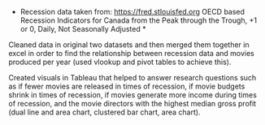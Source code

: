 * Recession data taken from: https://fred.stlouisfed.org OECD based Recession Indicators for Canada from the Peak through the Trough, +1 or 0, Daily, Not Seasonally Adjusted *

Cleaned data in original two datasets and then merged them together in excel in order to find the relationship between recession data and movies produced per year (used vlookup and pivot tables to achieve this). 

Created visuals in Tableau that helped to answer research questions such as if fewer movies are released in times of recession, if movie budgets shrink in times of recession, if movies generate more income during times of recession, and the movie directors with the highest median gross profit (dual line and area chart, clustered bar chart, area chart). 
